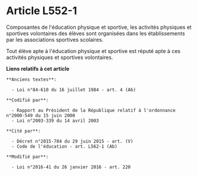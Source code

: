 # Article L552-1

Composantes de l'éducation physique et sportive, les activités physiques et sportives volontaires des élèves sont organisées
dans les établissements par les associations sportives scolaires.

Tout élève apte à l'éducation physique et sportive est réputé apte à ces activités physiques et sportives volontaires.

**Liens relatifs à cet article**

	**Anciens textes**:

	  - Loi n°84-610 du 16 juillet 1984 - art. 4 (Ab)

	**Codifié par**:

	  - Rapport au Président de la République relatif à l'ordonnance n°2000-549 du 15 juin 2000
	  - Loi n°2003-339 du 14 avril 2003

	**Cité par**:

	  - Décret n°2015-784 du 29 juin 2015 - art. (V)
	  - Code de l'éducation - art. L562-1 (Ab)

	**Modifié par**:

	  - Loi n°2016-41 du 26 janvier 2016 - art. 220
